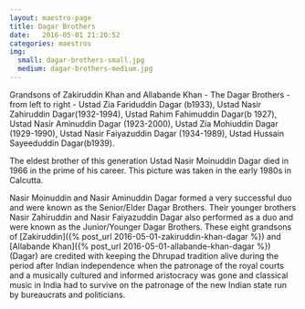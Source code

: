 ```yaml
---
layout: maestro-page
title: Dagar Brothers
date:   2016-05-01 21:20:52
categories: maestros
img:
  small: dagar-brothers-small.jpg
  medium: dagar-brothers-medium.jpg
---
```


Grandsons of Zakiruddin Khan and Allabande Khan - The Dagar Brothers - from left to right - Ustad Zia Fariduddin Dagar (b1933), Ustad Nasir Zahiruddin Dagar(1932-1994), Ustad Rahim Fahimuddin Dagar(b 1927), Ustad Nasir Aminuddin Dagar (1923-2000), Ustad Zia Mohiuddin Dagar (1929-1990), Ustad Nasir Faiyazuddin Dagar (1934-1989), Ustad Hussain Sayeeduddin Dagar(b1939).

The eldest brother of this generation Ustad Nasir Moinuddin Dagar died in 1966 in the prime of his career. This picture was taken in the early 1980s in Calcutta.

Nasir Moinuddin and Nasir Aminuddin Dagar formed a very successful duo and were known as the Senior/Elder Dagar Brothers. Their younger brothers Nasir Zahiruddin and Nasir Faiyazuddin Dagar also performed as a duo and were known as the Junior/Younger Dagar Brothers. These eight grandsons of [Zakiruddin]({% post_url 2016-05-01-zakiruddin-khan-dagar %}) and [Allabande Khan]({% post_url 2016-05-01-allabande-khan-dagar %}) (Dagar) are credited with keeping the Dhrupad tradition alive during the period after Indian independence when the patronage of the royal courts and a musically cultured and informed aristocracy was gone and classical music in India had to survive on the patronage of the new Indian state run by bureaucrats and politicians.
